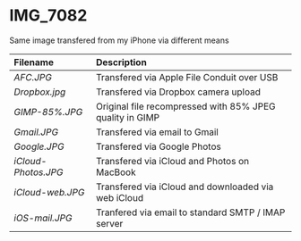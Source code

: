 # IMG_7082
Same image transfered from my iPhone via different means

Filename            | Description
:-------------------|:---
*AFC.JPG*           | Transfered via Apple File Conduit over USB
*Dropbox.jpg*       | Transfered via Dropbox camera upload
*GIMP-85%.JPG*      | Original file recompressed with 85% JPEG quality in GIMP
*Gmail.JPG*         | Transfered via email to Gmail
*Google.JPG*        | Transfered via Google Photos
*iCloud-Photos.JPG* | Transfered via iCloud and Photos on MacBook
*iCloud-web.JPG*    | Transfered via iCloud and downloaded via web iCloud
*iOS-mail.JPG*      | Tranfered via email to standard SMTP / IMAP server
